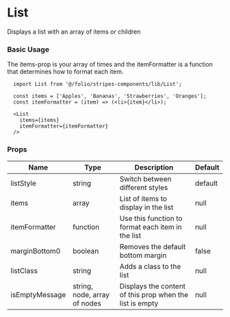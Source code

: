# List

Displays a list with an array of items or children

### Basic Usage

The items-prop is your array of times and the itemFormatter is a function that determines how to format each item.

```
  import List from '@/folio/stripes-components/lib/List';

  const items = ['Apples', 'Bananas', 'Strawberries', 'Oranges'];
  const itemFormatter = (item) => (<li>{item}</li>);

  <List
    items={items}
    itemFormatter={itemFormatter}
  />
```

### Props
Name | Type | Description | Default
--- | --- | --- | ---
listStyle | string | Switch between different styles | default
items | array | List of items to display in the list | null
itemFormatter | function | Use this function to format each item in the list | null
marginBottom0 | boolean | Removes the default bottom margin | false
listClass | string | Adds a class to the list | null
isEmptyMessage | string, node, array of nodes | Displays the content of this prop when the list is empty | null

